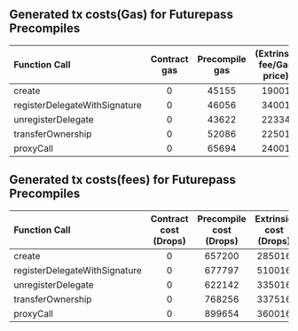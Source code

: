 ## Generated tx costs(Gas) for Futurepass Precompiles

| Function Call                 | Contract gas | Precompile gas | (Extrinsic fee/Gas price) |
|:------------------------------|:------------:|:--------------:|:-------------------------:|
| create                        |      0       |     45155      |           19001           |
| registerDelegateWithSignature |      0       |     46056      |           34001           |
| unregisterDelegate            |      0       |     43622      |           22334           |
| transferOwnership             |      0       |     52086      |           22501           |
| proxyCall                     |      0       |     65694      |           24001           |


## Generated tx costs(fees) for Futurepass Precompiles

| Function Call                 | Contract cost (Drops) | Precompile cost (Drops) | Extrinsic cost (Drops) |
|:------------------------------|:---------------------:|:-----------------------:|:----------------------:|
| create                        |           0           |         657200          |         285016         |
| registerDelegateWithSignature |           0           |         677797          |         510016         |
| unregisterDelegate            |           0           |         622142          |         335016         |
| transferOwnership             |           0           |         768256          |         337516         |
| proxyCall                     |           0           |         899654          |         360016         |
